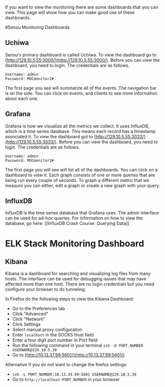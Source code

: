 If you want to view the monitoring there are some dashboards that you can view. This page will show how you can make good use of these dashboards.

#Sensu Monitoring Dashboards

## Uchiwa
Sensu's primary dashboard is called Uchiwa. To view the dashboard go to [http://129.10.5.55:3000/](http://129.10.5.55:3000/). Before you can view the dashboard, you need to login. The credentials are as follows.
```
Username: admin
Password: MOCmonitor2#
```

The first page you see will summarize all of the events. The navigation bar is on the side. You can click on events, and clients to see more information about each one.

## Grafana
Grafana is how we visualize all the metrics we collect. It uses InfluxDB, which is a time series database. This means each record has a timestamp associated it. To view the dashboard got to [http://129.10.5.55:3033/](http://129.10.5.55:3033/). Before you can view the dashboard, you need to login. The credentials are as follows.

```
Username: admin
Password: MOCmonitor2#
```

The first page you will see will list all of the dashboards. You can click on a dashboard to view it. Each graph consists of one or more queries that are being run every couple of seconds. To graph a different metric that we measure you can either, edit a graph or create a new graph with your query.

## InfluxDB
InfluxDB is the time series database that Grafana uses. The admin interface can be used for ad-hoc queries. For information on how to view the database, go here: [[InfluxDB Crash Course: Querying Data]]

# ELK Stack Monitoring Dashboard

## Kibana
Kibana is a dashboard for searching and visualizing log files from many hosts. The interface can be used for debugging issues that may have affected more than one host. There are no login credentials but you need configure your browser to do tunneling.

In Firefox do the following steps to view the Kibana Dashboard:
 * Go to the Preferences tab
 * Click "Advanced"
 * Click "Network"
 * Click Settings
 * Select manual proxy configuration
 * Enter `localhost` in the SOCKS Host field
 * Enter a four digit port number in Port field
 * Run the following command in your terminal `ssh -D PORT_NUMBER USERNAME@129.10.5.39`
 * Go to [http://10.13.37.99:5601/](http://10.13.37.99:5601/)

Alternative if you do not want to change the firefox settings:
 * `ssh -L PORT_NUMBER:10.13.39.99:5601 USERNAME@129.10.5.39`
 * Go to `http://localhost:PORT_NUMBER` in your browser